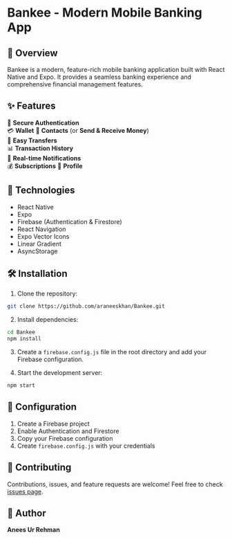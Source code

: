# Bankee - Modern Mobile Banking App

## 🌟 Overview

Bankee is a modern, feature-rich mobile banking application built with React Native and Expo. It provides a seamless banking experience and comprehensive financial management features.

## ✨ Features


🔐 **Secure Authentication**  
💳 **Wallet** 
👥 **Contacts** (or **Send & Receive Money**)  
💸 **Easy Transfers**  
📊 **Transaction History**  
🔔 **Real-time Notifications**  
💰 **Subscriptions** 
👤 **Profile**  


## 🚀 Technologies

- React Native
- Expo
- Firebase (Authentication & Firestore)
- React Navigation
- Expo Vector Icons
- Linear Gradient
- AsyncStorage

## 🛠️ Installation

1. Clone the repository:
```bash
git clone https://github.com/araneeskhan/Bankee.git
```

2. Install dependencies:
```bash
cd Bankee
npm install
```

3. Create a `firebase.config.js` file in the root directory and add your Firebase configuration.

4. Start the development server:
```bash
npm start
```

## 🔧 Configuration

1. Create a Firebase project
2. Enable Authentication and Firestore
3. Copy your Firebase configuration
4. Create `firebase.config.js` with your credentials

## 🤝 Contributing

Contributions, issues, and feature requests are welcome! Feel free to check [issues page](https://github.com/araneeskhan/Bankee/issues).


## 👤 Author

**Anees Ur Rehman**
